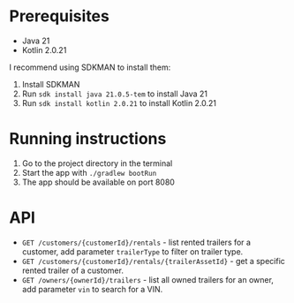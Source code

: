 # Prerequisites

- Java 21
- Kotlin 2.0.21

I recommend using SDKMAN to install them:
1. Install SDKMAN
2. Run `sdk install java 21.0.5-tem` to install Java 21
3. Run `sdk install kotlin 2.0.21` to install Kotlin 2.0.21

# Running instructions

1. Go to the project directory in the terminal
2. Start the app with `./gradlew bootRun`
3. The app should be available on port 8080

# API

- `GET /customers/{customerId}/rentals` - list rented trailers for a customer, add parameter `trailerType` to filter on trailer type.
- `GET /customers/{customerId}/rentals/{trailerAssetId}` - get a specific rented trailer of a customer.
- `GET /owners/{ownerId}/trailers` - list all owned trailers for an owner, add parameter `vin` to search for a VIN.